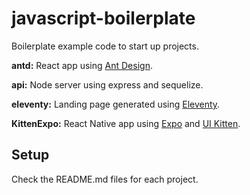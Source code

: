 # javascript-boilerplate

Boilerplate example code to start up projects.

**antd:** React app using [Ant Design](https://ant.design/).

**api:** Node server using express and sequelize.

**eleventy:** Landing page generated using [Eleventy](https://www.11ty.dev/).

**KittenExpo:** React Native app using [Expo](https://expo.io/) and [UI Kitten](https://akveo.github.io/react-native-ui-kitten/).

## Setup

Check the README.md files for each project.
